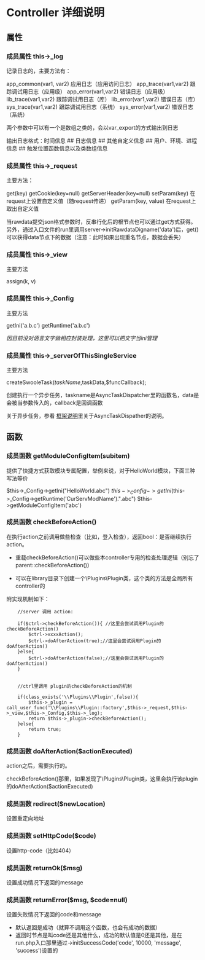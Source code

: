 # Controller 详细说明

## 属性

### 成员属性 this->_log

记录日志的，主要方法有：

app_common(var1, var2) 应用日志（应用访问日志）
app_trace(var1,var2) 跟踪调试用日志（应用级）
app_error(var1,var2) 错误日志（应用级）
lib_trace(var1,var2) 跟踪调试用日志（库）
lib_error(var1,var2) 错误日志（库）
sys_trace(var1,var2) 跟踪调试用日志（系统）
sys_error(var1,var2) 错误日志（系统）

两个参数中可以有一个是数组之类的，会以var_export的方式输出到日志

输出日志格式：时间信息 ## 日志信息 ## 其他自定义信息 ## 用户、环境、进程信息  ## 触发位置函数信息以及类数组信息

### 成员属性 this->_request

主要方法：

get(key) 
getCookie(key=null)
getServerHeader(key=null)
setParam(key) 在request上设置自定义值（随request传递）
getParam(key, value) 在request上取出自定义值

当rawdata提交json格式参数时，反串行化后的根节点也可以通过get方式获得。另外，通过入口文件的run里调用server->initRawdataDigname('data')后，get()可以获得data节点下的数据（注意：此时如果出现重名节点，数据会丢失）

### 成员属性 this->_view

主要方法

assign(k, v)

### 成员属性 this->_Config

主要方法

getIni('a.b.c')
getRuntime('a.b.c')

*因目前没对语言文字做相应封装处理，这里可以把文字当ini管理*

### 成员属性 this->_serverOfThisSingleService

主要方法

createSwooleTask($taskName,$taskData,$funcCallback);

创建执行一个异步任务，taskname是AsyncTaskDispatcher里的函数名，data是会被当参数传入的，callback是回调函数

关于异步任务，参看 [框架说明](docs/Framework.md)里关于AsyncTaskDispather的说明。



## 函数

### 成员函数 getModuleConfigItem(subitem)

提供了快捷方式获取模块专属配置，举例来说，对于HelloWorld模块，下面三种写法等价

$this->_Config->getIni("HelloWorld.abc")
$this->_Config->getIni($this->_Config->getRuntime('CurServModName').".abc")
$this->getModuleConfigItem('abc')


### 成员函数 checkBeforeAction()

在执行action之前调用做些检查（比如，登入检查），返回bool：是否继续执行action。

* 重载checkBeforeAction()可以做些本controller专用的检查处理逻辑（别忘了parent::checkBeforeAction()）

* 可以在library目录下创建一个\Plugins\Plugin类，这个类的方法是全局所有controller的
 
附实现机制如下：

		//server 调用 action:

        if($ctrl->checkBeforeAction()){ //这里会尝试调用Plugin的 checkBeforeAction()
            $ctrl->xxxxAction();
            $ctrl->doAfterAction(true);//这里会尝试调用Plugin的doAfterAction()
        }else{
            $ctrl->doAfterAction(false);//这里会尝试调用Plugin的doAfterAction()
        }


		//ctrl里调用 plugin的checkBeforeAction的机制

        if(class_exists('\\Plugins\\Plugin',false)){
            $this->_plugin = call_user_func('\\Plugins\\Plugin::factory',$this->_request,$this->_view,$this->_Config,$this->_log);
            return $this->_plugin->checkBeforeAction();
        }else{
            return true;
        }



### 成员函数 doAfterAction($actionExecuted)

action之后，需要执行的。

checkBeforeAction()那里，如果发现了\Plugins\Plugin类，这里会执行该plugin的doAfterAction($actionExecuted)


### 成员函数 redirect($newLocation)

设置重定向地址

###  成员函数 setHttpCode($code)

设置http-code（比如404）



### 成员函数 returnOk($msg)

设置成功情况下返回的message

### 成员函数 returnError($msg, $code=null)

设置失败情况下返回的code和message

* 默认返回是成功（就算不调用这个函数，也会有成功的数据）
* 返回时节点是叫code还是其他什么，成功的默认值是0还是其他，是在run.php入口那里通过->initSuccessCode('code', 10000, 'message', 'success')设置的






